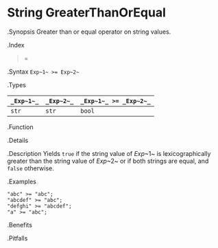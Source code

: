 # String GreaterThanOrEqual

.Synopsis
Greater than or equal operator on string values.

.Index
>=

.Syntax
`Exp~1~ >= Exp~2~`

.Types


| `_Exp~1~_` | `_Exp~2~_` | `_Exp~1~_ >= _Exp~2~_`  |
| --- | --- | --- |
| `str`     |  `str`    | `bool`                |


.Function

.Details

.Description
Yields `true` if the string value of _Exp_~1~ is lexicographically greater
than the string value of _Exp_~2~ or if both strings are equal, and `false` otherwise.

.Examples
```rascal-shell
"abc" >= "abc";
"abcdef" >= "abc";
"defghi" >= "abcdef";
"a" >= "abc";
```

.Benefits

.Pitfalls

